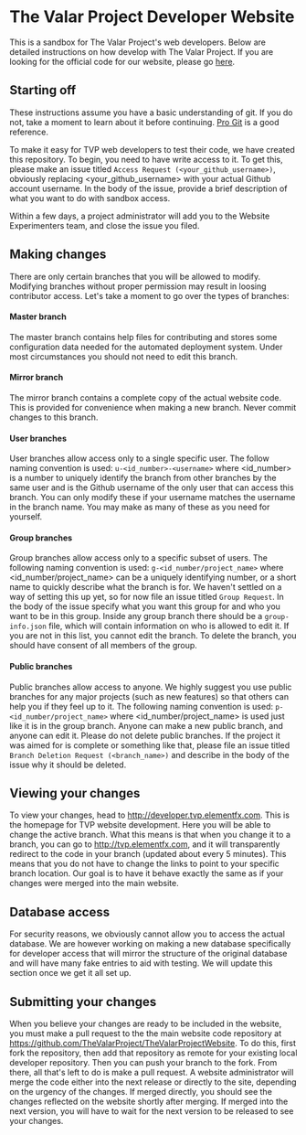 # The Valar Project Developer Website
This is a sandbox for The Valar Project's web developers. Below are detailed instructions on how develop with The Valar Project. If you are looking for the official code for our website, please go [here](https://github.com/TheValarProject/TheValarProjectWebsite).

## Starting off
These instructions assume you have a basic understanding of git. If you do not, take a moment to learn about it before continuing. [Pro Git](https://git-scm.com/book/en/v2) is a good reference.

To make it easy for TVP web developers to test their code, we have created this repository. To begin, you need to have write access to it. To get this, please make an issue titled `Access Request (<your_github_username>)`, obviously replacing <your_github_username> with your actual Github account username. In the body of the issue, provide a brief description of what you want to do with sandbox access.

Within a few days, a project administrator will add you to the Website Experimenters team, and close the issue you filed.

## Making changes
There are only certain branches that you will be allowed to modify. Modifying branches without proper permission may result in loosing contributor access. Let's take a moment to go over the types of branches:

#### Master branch
The master branch contains help files for contributing and stores some configuration data needed for the automated deployment system. Under most circumstances you should not need to edit this branch.

#### Mirror branch
The mirror branch contains a complete copy of the actual website code. This is provided for convenience when making a new branch. Never commit changes to this branch.

#### User branches
User branches allow access only to a single specific user. The follow naming convention is used: `u-<id_number>-<username>` where <id_number> is a number to uniquely identify the branch from other branches by the same user and <username> is the Github username of the only user that can access this branch. You can only modify these if your username matches the username in the branch name. You may make as many of these as you need for yourself.

#### Group branches
Group branches allow access only to a specific subset of users. The following naming convention is used: `g-<id_number/project_name>` where <id_number/project_name> can be a uniquely identifying number, or a short name to quickly describe what the branch is for. We haven't settled on a way of setting this up yet, so for now file an issue titled `Group Request`. In the body of the issue specify what you want this group for and who you want to be in this group. Inside any group branch there should be a `group-info.json` file, which will contain information on who is allowed to edit it. If you are not in this list, you cannot edit the branch. To delete the branch, you should have consent of all members of the group.

#### Public branches
Public branches allow access to anyone. We highly suggest you use public branches for any major projects (such as new features) so that others can help you if they feel up to it. The following naming convention is used: `p-<id_number/project_name>` where <id_number/project_name> is used just like it is in the group branch. Anyone can make a new public branch, and anyone can edit it. Please do not delete public branches. If the project it was aimed for is complete or something like that, please file an issue titled `Branch Deletion Request (<branch_name>)` and describe in the body of the issue why it should be deleted.

## Viewing your changes
To view your changes, head to http://developer.tvp.elementfx.com. This is the homepage for TVP website development. Here you will be able to change the active branch. What this means is that when you change it to a branch, you can go to http://tvp.elementfx.com, and it will transparently redirect to the code in your branch (updated about every 5 minutes). This means that you do not have to change the links to point to your specific branch location. Our goal is to have it behave exactly the same as if your changes were merged into the main website.

## Database access
For security reasons, we obviously cannot allow you to access the actual database. We are however working on making a new database specifically for developer access that will mirror the structure of the original database and will have many fake entries to aid with testing. We will update this section once we get it all set up.

## Submitting your changes
When you believe your changes are ready to be included in the website, you must make a pull request to the the main website code repository at https://github.com/TheValarProject/TheValarProjectWebsite. To do this, first fork the repository, then add that repository as remote for your existing local developer repository. Then you can push your branch to the fork. From there, all that's left to do is make a pull request. A website administrator will merge the code either into the next release or directly to the site, depending on the urgency of the changes. If merged directly, you should see the changes reflected on the website shortly after merging. If merged into the next version, you will have to wait for the next version to be released to see your changes.